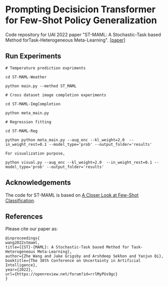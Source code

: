 # Prompting Decisicion Transformer for Few-Shot Policy Generalization

Code repository for UAI 2022 paper "ST-MAML: A Stochastic-Task based Method forTask-Heterogeneous Meta-Learning". [[paper]](https://openreview.net/forum?id=rrlMyPUs9gc)

## Run Experiments
```
# Temperature prediction expriments

cd ST-MAML-Weather

python main.py --method ST_MAML

# Cross dataset image completion experiments

cd ST-MAML-ImgCompletion

python meta_main.py

# Regression fitting

cd ST-MAML-Reg

python python meta_main.py --aug_enc --kl_weight=2.0  --in_weight_rest=0.1 --model_type='prob' --output_folder='results'

For visualization purpose, 

python visual.py --aug_enc --kl_weight=2.0  --in_weight_rest=0.1 --model_type='prob' --output_folder='results' 
```

## Acknowledgements
The code for ST-MAML is based on [A Closer Look at Few-Shot Classification](https://github.com/wyharveychen/CloserLookFewShot).

## References
Please cite our paper as:
```		
@inproceedings{
wang2022stmaml,
title={{ST}-{MAML}: A Stochastic-Task based Method for Task-Heterogeneous Meta-Learning},
author={Zhe Wang and Jake Grigsby and Arshdeep Sekhon and Yanjun Qi},
booktitle={The 38th Conference on Uncertainty in Artificial Intelligence},
year={2022},
url={https://openreview.net/forum?id=rrlMyPUs9gc}
}
```